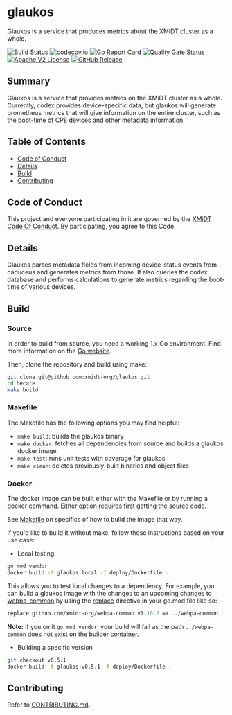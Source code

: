 # glaukos

Glaukos is a service that produces metrics about the XMiDT cluster as a whole.

[![Build Status](https://github.com/xmidt-org/glaukos/actions/workflows/ci.yml/badge.svg)](https://github.com/xmidt-org/glaukos/actions/workflows/ci.yml)
[![codecov.io](http://codecov.io/github/xmidt-org/glaukos/coverage.svg?branch=main)](http://codecov.io/github/xmidt-org/glaukos?branch=main)
[![Go Report Card](https://goreportcard.com/badge/github.com/xmidt-org/glaukos)](https://goreportcard.com/report/github.com/xmidt-org/glaukos)
[![Quality Gate Status](https://sonarcloud.io/api/project_badges/measure?project=xmidt-org_glaukos&metric=alert_status)](https://sonarcloud.io/dashboard?id=xmidt-org_glaukos)
[![Apache V2 License](http://img.shields.io/badge/license-Apache%20V2-blue.svg)](https://github.com/xmidt-org/glaukos/blob/main/LICENSE)
[![GitHub Release](https://img.shields.io/github/release/xmidt-org/glaukos.svg)](CHANGELOG.md)

## Summary

Glaukos is a service that provides metrics on the XMiDT cluster as a whole. Currently, codex provides device-specific data, but glaukos will generate prometheus metrics that will give information on the entire cluster, such as the boot-time of CPE devices and other metadata information.


## Table of Contents
  - [Code of Conduct](#code-of-conduct)
  - [Details](#details)
  - [Build](#build)
  - [Contributing](#contributing)

## Code of Conduct

This project and everyone participating in it are governed by the [XMiDT Code Of Conduct](https://xmidt.io/code_of_conduct/). 
By participating, you agree to this Code.

## Details

Glaukos parses metadata fields from incoming device-status events from caduceus and generates metrics from those. It also queries the codex database and performs calculations to generate metrics regarding the boot-time of various devices.

## Build

### Source

In order to build from source, you need a working 1.x Go environment.
Find more information on the [Go website](https://golang.org/doc/install).

Then, clone the repository and build using make:

```bash
git clone git@github.com:xmidt-org/glaukos.git
cd hecate
make build
```

### Makefile

The Makefile has the following options you may find helpful:

- `make build`: builds the glaukos binary
- `make docker`: fetches all dependencies from source and builds a glaukos docker image
- `make test`: runs unit tests with coverage for glaukos
- `make clean`: deletes previously-built binaries and object files

### Docker

The docker image can be built either with the Makefile or by running a docker
command.  Either option requires first getting the source code.

See [Makefile](#Makefile) on specifics of how to build the image that way.

If you'd like to build it without make, follow these instructions based on your use case:

- Local testing

```bash
go mod vendor
docker build -t glaukos:local -f deploy/Dockerfile .
```

This allows you to test local changes to a dependency. For example, you can build
a glaukos image with the changes to an upcoming changes to [webpa-common](https://github.com/xmidt-org/webpa-common) by using the [replace](https://golang.org/ref/mod#go) directive in your go.mod file like so:

```go.mod
replace github.com/xmidt-org/webpa-common v1.10.2 => ../webpa-common
```

**Note:** if you omit `go mod vendor`, your build will fail as the path `../webpa-common` does not exist on the builder container.

- Building a specific version

```bash
git checkout v0.5.1
docker build -t glaukos:v0.5.1 -f deploy/Dockerfile .
```

## Contributing

Refer to [CONTRIBUTING.md](CONTRIBUTING.md).
